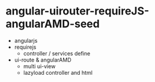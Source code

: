 # angular-uirouter-requireJS-angularAMD-seed 
- angularjs 
- requirejs 
	- controller / services define
- ui-route &  angularAMD
	- multi ui-view 
	- lazyload controller and html 


